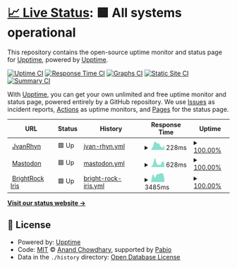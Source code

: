 # [📈 Live Status](https://upptime.github.io/upptime): <!--live status--> **🟩 All systems operational**

This repository contains the open-source uptime monitor and status page for [Upptime](https://upptime.js.org), powered by [Upptime](https://github.com/upptime/upptime).

[![Uptime CI](https://github.com/jvanrhyn/upptime/workflows/Uptime%20CI/badge.svg)](https://github.com/jvanrhyn/upptime/actions?query=workflow%3A%22Uptime+CI%22)
[![Response Time CI](https://github.com/jvanrhyn/upptime/workflows/Response%20Time%20CI/badge.svg)](https://github.com/jvanrhyn/upptime/actions?query=workflow%3A%22Response+Time+CI%22)
[![Graphs CI](https://github.com/jvanrhyn/upptime/workflows/Graphs%20CI/badge.svg)](https://github.com/jvanrhyn/upptime/actions?query=workflow%3A%22Graphs+CI%22)
[![Static Site CI](https://github.com/jvanrhyn/upptime/workflows/Static%20Site%20CI/badge.svg)](https://github.com/jvanrhyn/upptime/actions?query=workflow%3A%22Static+Site+CI%22)
[![Summary CI](https://github.com/jvanrhyn/upptime/workflows/Summary%20CI/badge.svg)](https://github.com/jvanrhyn/upptime/actions?query=workflow%3A%22Summary+CI%22)

With [Upptime](https://upptime.js.org), you can get your own unlimited and free uptime monitor and status page, powered entirely by a GitHub repository. We use [Issues](https://github.com/upptime/upptime/issues) as incident reports, [Actions](https://github.com/jvanrhyn/upptime/actions) as uptime monitors, and [Pages](https://upptime.github.io/upptime) for the status page.

<!--start: status pages-->
<!-- This summary is generated by Upptime (https://github.com/upptime/upptime) -->
<!-- Do not edit this manually, your changes will be overwritten -->
<!-- prettier-ignore -->
| URL | Status | History | Response Time | Uptime |
| --- | ------ | ------- | ------------- | ------ |
| <img alt="" src="https://icons.duckduckgo.com/ip3/jvanrhyn.co.za.ico" height="13"> [JvanRhyn](https://jvanrhyn.co.za) | 🟩 Up | [jvan-rhyn.yml](https://github.com/jvanrhyn/upptime/commits/HEAD/history/jvan-rhyn.yml) | <details><summary><img alt="Response time graph" src="./graphs/jvan-rhyn/response-time-week.png" height="20"> 228ms</summary><br><a href="https://jvanrhyn.github.io/upptime/history/jvan-rhyn"><img alt="Response time 309" src="https://img.shields.io/endpoint?url=https%3A%2F%2Fraw.githubusercontent.com%2Fjvanrhyn%2Fupptime%2FHEAD%2Fapi%2Fjvan-rhyn%2Fresponse-time.json"></a><br><a href="https://jvanrhyn.github.io/upptime/history/jvan-rhyn"><img alt="24-hour response time 216" src="https://img.shields.io/endpoint?url=https%3A%2F%2Fraw.githubusercontent.com%2Fjvanrhyn%2Fupptime%2FHEAD%2Fapi%2Fjvan-rhyn%2Fresponse-time-day.json"></a><br><a href="https://jvanrhyn.github.io/upptime/history/jvan-rhyn"><img alt="7-day response time 228" src="https://img.shields.io/endpoint?url=https%3A%2F%2Fraw.githubusercontent.com%2Fjvanrhyn%2Fupptime%2FHEAD%2Fapi%2Fjvan-rhyn%2Fresponse-time-week.json"></a><br><a href="https://jvanrhyn.github.io/upptime/history/jvan-rhyn"><img alt="30-day response time 309" src="https://img.shields.io/endpoint?url=https%3A%2F%2Fraw.githubusercontent.com%2Fjvanrhyn%2Fupptime%2FHEAD%2Fapi%2Fjvan-rhyn%2Fresponse-time-month.json"></a><br><a href="https://jvanrhyn.github.io/upptime/history/jvan-rhyn"><img alt="1-year response time 309" src="https://img.shields.io/endpoint?url=https%3A%2F%2Fraw.githubusercontent.com%2Fjvanrhyn%2Fupptime%2FHEAD%2Fapi%2Fjvan-rhyn%2Fresponse-time-year.json"></a></details> | <details><summary><a href="https://jvanrhyn.github.io/upptime/history/jvan-rhyn">100.00%</a></summary><a href="https://jvanrhyn.github.io/upptime/history/jvan-rhyn"><img alt="All-time uptime 100.00%" src="https://img.shields.io/endpoint?url=https%3A%2F%2Fraw.githubusercontent.com%2Fjvanrhyn%2Fupptime%2FHEAD%2Fapi%2Fjvan-rhyn%2Fuptime.json"></a><br><a href="https://jvanrhyn.github.io/upptime/history/jvan-rhyn"><img alt="24-hour uptime 100.00%" src="https://img.shields.io/endpoint?url=https%3A%2F%2Fraw.githubusercontent.com%2Fjvanrhyn%2Fupptime%2FHEAD%2Fapi%2Fjvan-rhyn%2Fuptime-day.json"></a><br><a href="https://jvanrhyn.github.io/upptime/history/jvan-rhyn"><img alt="7-day uptime 100.00%" src="https://img.shields.io/endpoint?url=https%3A%2F%2Fraw.githubusercontent.com%2Fjvanrhyn%2Fupptime%2FHEAD%2Fapi%2Fjvan-rhyn%2Fuptime-week.json"></a><br><a href="https://jvanrhyn.github.io/upptime/history/jvan-rhyn"><img alt="30-day uptime 100.00%" src="https://img.shields.io/endpoint?url=https%3A%2F%2Fraw.githubusercontent.com%2Fjvanrhyn%2Fupptime%2FHEAD%2Fapi%2Fjvan-rhyn%2Fuptime-month.json"></a><br><a href="https://jvanrhyn.github.io/upptime/history/jvan-rhyn"><img alt="1-year uptime 100.00%" src="https://img.shields.io/endpoint?url=https%3A%2F%2Fraw.githubusercontent.com%2Fjvanrhyn%2Fupptime%2FHEAD%2Fapi%2Fjvan-rhyn%2Fuptime-year.json"></a></details>
| <img alt="" src="https://icons.duckduckgo.com/ip3/mastodon.social.ico" height="13"> [Mastodon](https://mastodon.social) | 🟩 Up | [mastodon.yml](https://github.com/jvanrhyn/upptime/commits/HEAD/history/mastodon.yml) | <details><summary><img alt="Response time graph" src="./graphs/mastodon/response-time-week.png" height="20"> 628ms</summary><br><a href="https://jvanrhyn.github.io/upptime/history/mastodon"><img alt="Response time 552" src="https://img.shields.io/endpoint?url=https%3A%2F%2Fraw.githubusercontent.com%2Fjvanrhyn%2Fupptime%2FHEAD%2Fapi%2Fmastodon%2Fresponse-time.json"></a><br><a href="https://jvanrhyn.github.io/upptime/history/mastodon"><img alt="24-hour response time 568" src="https://img.shields.io/endpoint?url=https%3A%2F%2Fraw.githubusercontent.com%2Fjvanrhyn%2Fupptime%2FHEAD%2Fapi%2Fmastodon%2Fresponse-time-day.json"></a><br><a href="https://jvanrhyn.github.io/upptime/history/mastodon"><img alt="7-day response time 628" src="https://img.shields.io/endpoint?url=https%3A%2F%2Fraw.githubusercontent.com%2Fjvanrhyn%2Fupptime%2FHEAD%2Fapi%2Fmastodon%2Fresponse-time-week.json"></a><br><a href="https://jvanrhyn.github.io/upptime/history/mastodon"><img alt="30-day response time 552" src="https://img.shields.io/endpoint?url=https%3A%2F%2Fraw.githubusercontent.com%2Fjvanrhyn%2Fupptime%2FHEAD%2Fapi%2Fmastodon%2Fresponse-time-month.json"></a><br><a href="https://jvanrhyn.github.io/upptime/history/mastodon"><img alt="1-year response time 552" src="https://img.shields.io/endpoint?url=https%3A%2F%2Fraw.githubusercontent.com%2Fjvanrhyn%2Fupptime%2FHEAD%2Fapi%2Fmastodon%2Fresponse-time-year.json"></a></details> | <details><summary><a href="https://jvanrhyn.github.io/upptime/history/mastodon">100.00%</a></summary><a href="https://jvanrhyn.github.io/upptime/history/mastodon"><img alt="All-time uptime 100.00%" src="https://img.shields.io/endpoint?url=https%3A%2F%2Fraw.githubusercontent.com%2Fjvanrhyn%2Fupptime%2FHEAD%2Fapi%2Fmastodon%2Fuptime.json"></a><br><a href="https://jvanrhyn.github.io/upptime/history/mastodon"><img alt="24-hour uptime 100.00%" src="https://img.shields.io/endpoint?url=https%3A%2F%2Fraw.githubusercontent.com%2Fjvanrhyn%2Fupptime%2FHEAD%2Fapi%2Fmastodon%2Fuptime-day.json"></a><br><a href="https://jvanrhyn.github.io/upptime/history/mastodon"><img alt="7-day uptime 100.00%" src="https://img.shields.io/endpoint?url=https%3A%2F%2Fraw.githubusercontent.com%2Fjvanrhyn%2Fupptime%2FHEAD%2Fapi%2Fmastodon%2Fuptime-week.json"></a><br><a href="https://jvanrhyn.github.io/upptime/history/mastodon"><img alt="30-day uptime 100.00%" src="https://img.shields.io/endpoint?url=https%3A%2F%2Fraw.githubusercontent.com%2Fjvanrhyn%2Fupptime%2FHEAD%2Fapi%2Fmastodon%2Fuptime-month.json"></a><br><a href="https://jvanrhyn.github.io/upptime/history/mastodon"><img alt="1-year uptime 100.00%" src="https://img.shields.io/endpoint?url=https%3A%2F%2Fraw.githubusercontent.com%2Fjvanrhyn%2Fupptime%2FHEAD%2Fapi%2Fmastodon%2Fuptime-year.json"></a></details>
| <img alt="" src="https://icons.duckduckgo.com/ip3/iris.brightrock.co.za.ico" height="13"> [BrightRock Iris](https://iris.brightrock.co.za) | 🟩 Up | [bright-rock-iris.yml](https://github.com/jvanrhyn/upptime/commits/HEAD/history/bright-rock-iris.yml) | <details><summary><img alt="Response time graph" src="./graphs/bright-rock-iris/response-time-week.png" height="20"> 3485ms</summary><br><a href="https://jvanrhyn.github.io/upptime/history/bright-rock-iris"><img alt="Response time 3562" src="https://img.shields.io/endpoint?url=https%3A%2F%2Fraw.githubusercontent.com%2Fjvanrhyn%2Fupptime%2FHEAD%2Fapi%2Fbright-rock-iris%2Fresponse-time.json"></a><br><a href="https://jvanrhyn.github.io/upptime/history/bright-rock-iris"><img alt="24-hour response time 1861" src="https://img.shields.io/endpoint?url=https%3A%2F%2Fraw.githubusercontent.com%2Fjvanrhyn%2Fupptime%2FHEAD%2Fapi%2Fbright-rock-iris%2Fresponse-time-day.json"></a><br><a href="https://jvanrhyn.github.io/upptime/history/bright-rock-iris"><img alt="7-day response time 3485" src="https://img.shields.io/endpoint?url=https%3A%2F%2Fraw.githubusercontent.com%2Fjvanrhyn%2Fupptime%2FHEAD%2Fapi%2Fbright-rock-iris%2Fresponse-time-week.json"></a><br><a href="https://jvanrhyn.github.io/upptime/history/bright-rock-iris"><img alt="30-day response time 3562" src="https://img.shields.io/endpoint?url=https%3A%2F%2Fraw.githubusercontent.com%2Fjvanrhyn%2Fupptime%2FHEAD%2Fapi%2Fbright-rock-iris%2Fresponse-time-month.json"></a><br><a href="https://jvanrhyn.github.io/upptime/history/bright-rock-iris"><img alt="1-year response time 3562" src="https://img.shields.io/endpoint?url=https%3A%2F%2Fraw.githubusercontent.com%2Fjvanrhyn%2Fupptime%2FHEAD%2Fapi%2Fbright-rock-iris%2Fresponse-time-year.json"></a></details> | <details><summary><a href="https://jvanrhyn.github.io/upptime/history/bright-rock-iris">100.00%</a></summary><a href="https://jvanrhyn.github.io/upptime/history/bright-rock-iris"><img alt="All-time uptime 100.00%" src="https://img.shields.io/endpoint?url=https%3A%2F%2Fraw.githubusercontent.com%2Fjvanrhyn%2Fupptime%2FHEAD%2Fapi%2Fbright-rock-iris%2Fuptime.json"></a><br><a href="https://jvanrhyn.github.io/upptime/history/bright-rock-iris"><img alt="24-hour uptime 100.00%" src="https://img.shields.io/endpoint?url=https%3A%2F%2Fraw.githubusercontent.com%2Fjvanrhyn%2Fupptime%2FHEAD%2Fapi%2Fbright-rock-iris%2Fuptime-day.json"></a><br><a href="https://jvanrhyn.github.io/upptime/history/bright-rock-iris"><img alt="7-day uptime 100.00%" src="https://img.shields.io/endpoint?url=https%3A%2F%2Fraw.githubusercontent.com%2Fjvanrhyn%2Fupptime%2FHEAD%2Fapi%2Fbright-rock-iris%2Fuptime-week.json"></a><br><a href="https://jvanrhyn.github.io/upptime/history/bright-rock-iris"><img alt="30-day uptime 100.00%" src="https://img.shields.io/endpoint?url=https%3A%2F%2Fraw.githubusercontent.com%2Fjvanrhyn%2Fupptime%2FHEAD%2Fapi%2Fbright-rock-iris%2Fuptime-month.json"></a><br><a href="https://jvanrhyn.github.io/upptime/history/bright-rock-iris"><img alt="1-year uptime 100.00%" src="https://img.shields.io/endpoint?url=https%3A%2F%2Fraw.githubusercontent.com%2Fjvanrhyn%2Fupptime%2FHEAD%2Fapi%2Fbright-rock-iris%2Fuptime-year.json"></a></details>

<!--end: status pages-->

[**Visit our status website →**](https://upptime.github.io/upptime)

## 📄 License

- Powered by: [Upptime](https://github.com/upptime/upptime)
- Code: [MIT](./LICENSE) © [Anand Chowdhary](https://anandchowdhary.com), supported by [Pabio](https://pabio.com)
- Data in the `./history` directory: [Open Database License](https://opendatacommons.org/licenses/odbl/1-0/)
